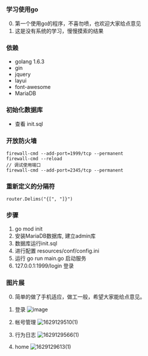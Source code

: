 ### 学习使用go
0. 第一个使用go的程序，不喜勿喷，也欢迎大家给点意见
1. 这是没有系统的学习，慢慢摸索的结果


### 依赖
- golang 1.6.3
- gin
- jquery
- layui
- font-awesome
- MariaDB

### 初始化数据库
- 查看 init.sql 

### 开放防火墙
```shell
firewall-cmd --add-port=1999/tcp --permanent
firewall-cmd --reload
// 调试使用端口 
firewall-cmd --add-port=2345/tcp --permanent
```

### 重新定义的分隔符
```
router.Delims("{[", "]}")
```


### 步骤
1. go mod init 
2. 安装MariaDB数据库, 建立admin库
3. 数据库运行init.sql 
4. 进行配置 resources/conf/config.ini
5. 运行 go run main.go 启动服务
6. 127.0.0.1:1999/login 登录

### 图片展
0. 简单的做了手机适应，做工一般，希望大家能给点意见。
1. 登录
![image](https://user-images.githubusercontent.com/16484266/129593017-3fe21510-036a-49be-8d71-8ca0949f9e10.png)

2. 帐号管理
![1629129510(1)](https://user-images.githubusercontent.com/16484266/129593254-2d8a2cdc-56f4-4bdb-b723-158203c909b7.png)

3. 行为日志
![1629129566(1)](https://user-images.githubusercontent.com/16484266/129593366-b4a697cd-4ce9-476d-8bc1-c9ce27573bdb.png)

4. home 
![1629129613(1)](https://user-images.githubusercontent.com/16484266/129593461-05c05209-aa22-46a9-8f8f-2495776b7b74.png)

